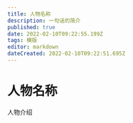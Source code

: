 ```yaml
---
title: 人物名称
description: 一句话的简介
published: true
date: 2022-02-10T09:22:55.199Z
tags: 模版
editor: markdown
dateCreated: 2022-02-10T09:22:51.695Z
---
```


# 人物名称
人物介绍
